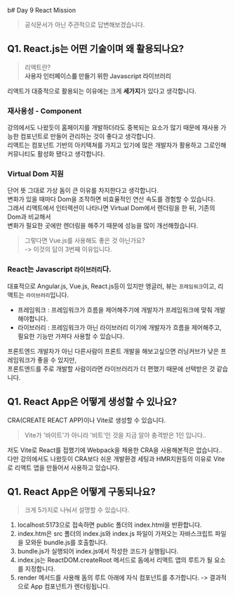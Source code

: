 b# Day 9 React Mission

> 공식문서가 아닌 주관적으로 답변해보겠습니다.

## Q1. React.js는 어떤 기술이며 왜 활용되나요?

> 리액트란?<br/> **사용자 인터페이스를 만들기 위한 Javascript 라이브러리**

리액트가 대중적으로 활용되는 이유에는 크게 **세가지**가 있다고 생각합니다.

### 재사용성 - Component

강의에서도 나왔듯이 홈페이지를 개발하더라도 중복되는 요소가 많기 때문에 재사용 가능한 컴포넌트로 만들어 관리하는 것이 좋다고 생각합니다. <br/>
리액트는 컴포넌트 기반의 아키텍쳐를 가지고 있기에 많은 개발자가 활용하고 그로인해 커뮤니티도 활성화 됐다고 생각합니다.

### Virtual Dom 지원

단어 뜻 그대로 가상 돔이 큰 이유를 차지한다고 생각합니다. <br/>
변화가 있을 때마다 Dom을 조작하면 비효율적인 연산 속도를 경험할 수 있습니다.<br/>
그래서 리액트에서 인터렉션이 나타나면 Virtual Dom에서 렌더링을 한 뒤, 기존의 Dom과 비교해서 <br/>
변화가 필요한 곳에만 렌더링을 해주기 때문에 성능을 많이 개선해줬습니다.

> 그렇다면 Vue.js를 사용해도 좋은 것 아닌가요?<br/>
> -> 이것의 답이 3번째 이유입니다.

### React는 Javascript `라이브러리`다.

대표적으로 Angular.js, Vue.js, React.js등이 있지만 앵글러, 뷰는 `프레임워크`이고, 리액트는 `라이브러리`입니다.

- 프레임워크 : 프레임워크가 흐름을 제어해주기에 개발자가 프레임워크에 맞춰 개발해야합니다.
- 라이브러리 : 프레임워크가 아닌 라이브러리 이기에 개발자가 흐름을 제어해주고, 필요한 기능만 가져다 사용할 수 있습니다.

프론트엔드 개발자가 아닌 다른사람이 프론트 개발을 해보고싶으면 러닝커브가 낮은 프레임워크가 좋을 수 있지만, <br/>
프론트엔드를 주로 개발할 사람이라면 라이브러리가 더 편했기 때문에 선택받은 것 같습니다.

## Q1. React App은 어떻게 생성할 수 있나요?

CRA(CREATE REACT APP)이나 Vite로 생성할 수 있습니다.

> Vite가 '바이트'가 아니라 '비트'인 것을 지금 알아 충격받은 1인 입니다..

저도 Vite로 React를 접했기에 Webpack을 채용한 CRA을 사용해본적은 없습니다..<br/>
다만 강의에서도 나왔듯이 CRA보다 쉬운 개발환경 세팅과 HMR지원등의 이유로 Vite로 리액트 앱을 만들어서 사용하고 있습니다.

## Q1. React App은 어떻게 구동되나요?

> 크게 5가지로 나눠서 설명할 수 있습니다.

1. localhost:5173으로 접속하면 public 폴더의 index.html을 반환합니다.
2. index.htm은 src 폴더의 index.js와 index.js 파일이 가져오는 자바스크립트 파일을 모와둔 bundle.js를 호출합니다.
3. bundle.js가 실행되어 index.js에서 작성한 코드가 실행됩니다.
4. index.js는 ReactDOM.createRoot 메서드로 돔에서 리액트 앱의 루트가 될 요소를 지정합니다.
5. render 메서드를 사용해 돔의 루트 아래에 자식 컴포넌트를 추가합니다. -> 결과적으로 App 컴포넌트가 렌더링됩니다.

